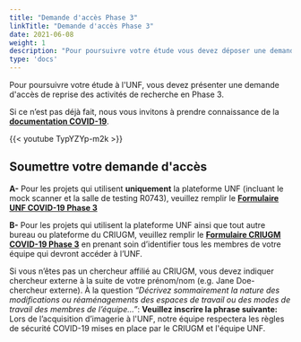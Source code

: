 ```yaml
---
title: "Demande d'accès Phase 3"
linkTitle: "Demande d'accès Phase 3"
date: 2021-06-08
weight: 1
description: "Pour poursuivre votre étude vous devez déposer une demande d'accès Phase 3"
type: 'docs'
---
```

Pour poursuivre votre étude à l'UNF, vous devez présenter une demande d'accès de reprise des activités de recherche en Phase 3.

Si ce n’est pas déjà fait, nous vous invitons à prendre connaissance de la __[documentation COVID-19](https://unf-montreal.ca/documents/covid)__.

{{< youtube TypYZYp-m2k >}}


## Soumettre votre demande d'accès

**A-** Pour les projets qui utilisent **uniquement** la plateforme UNF (incluant le mock scanner et la salle de testing R0743), veuillez remplir le __[Formulaire UNF COVID-19 Phase 3](https://limesurvey.unf-montreal.ca/index.php/714835?newtest=Y&lang=fr)__

**B-** Pour les projets qui utilisent la plateforme UNF ainsi que tout autre bureau ou plateforme du CRIUGM, veuillez remplir le __[Formulaire CRIUGM COVID-19 Phase 3](https://limesurvey.criugm.qc.ca/index.php/917526?newtest=Y&lang=fr)__ en prenant soin d’identifier tous les membres de votre équipe qui devront accéder à l’UNF.

Si vous n’êtes pas un chercheur affilié au CRIUGM, vous devez indiquer chercheur externe à la suite de votre prénom/nom (e.g. Jane Doe-chercheur externe).
À la question _“Décrivez sommairement la nature des modifications ou réaménagements des espaces de travail ou des modes de travail des membres de l’équipe…”_: **Veuillez inscrire la phrase suivante:** Lors de l’acquisition d’imagerie à l'UNF, notre équipe respectera les règles de sécurité COVID-19 mises en place par le CRIUGM et l'équipe UNF.
